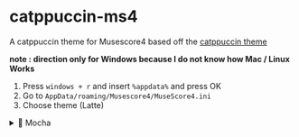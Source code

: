 # catppuccin-ms4
A catppuccin theme for Musescore4 based off the <a href="https://github.com/catppuccin/catppuccin/">catppuccin theme</a>

**note : direction only for Windows because I do not know how Mac / Linux Works**
1. Press <code>windows + r</code> and insert <code>%appdata%</code> and press OK
2. Go to <code>AppData/roaming/Musescore4/MuseScore4.ini</code>
3. Choose theme (Latte)
<details>
<summary>🌿 Mocha</summary>
<img src="mocha.png"/>
<table>
	<tr>
		<th></th>
		<th>Accent</th>
		<th>Code</th>
	</tr>
    <tr>
		<td><img src="circles/mocha_rosewater.png" height="23" width="23"/></td>
		<td>Rosewater</td>
		<td><code>#dc8a78</code></td>
		<td><code>rgb(220, 138, 120)</code></td>
		<td><code>hsl(11, 59%, 67%)</code></td>
	</tr>
</table>
</details>